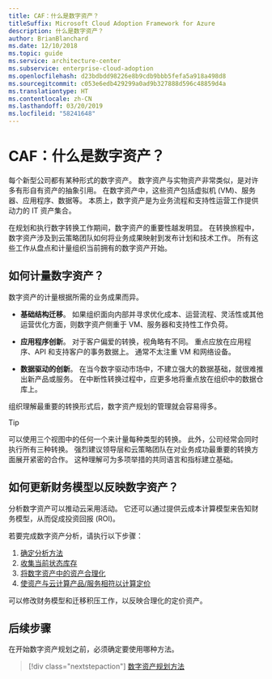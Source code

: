 ```yaml
---
title: CAF：什么是数字资产？
titleSuffix: Microsoft Cloud Adoption Framework for Azure
description: 什么是数字资产？
author: BrianBlanchard
ms.date: 12/10/2018
ms.topic: guide
ms.service: architecture-center
ms.subservice: enterprise-cloud-adoption
ms.openlocfilehash: d23bdbdd98226e8b9cdb9bbb5fefa5a918a498d8
ms.sourcegitcommit: c053e6edb429299a0ad9b327888d596c48859d4a
ms.translationtype: HT
ms.contentlocale: zh-CN
ms.lasthandoff: 03/20/2019
ms.locfileid: "58241648"
---
```

<!-- markdownlint-disable MD026 -->

# <a name="caf-what-is-a-digital-estate"></a>CAF：什么是数字资产？

每个新型公司都有某种形式的数字资产。 数字资产与实物资产非常类似，是对许多有形自有资产的抽象引用。 在数字资产中，这些资产包括虚拟机 (VM)、服务器、应用程序、数据等。 本质上，数字资产是为业务流程和支持性运营工作提供动力的 IT 资产集合。

在规划和执行数字转换工作期间，数字资产的重要性越发明显。 在转换旅程中，数字资产涉及到云策略团队如何将业务成果映射到发布计划和技术工作。 所有这些工作从盘点和计量组织当前拥有的数字资产开始。

## <a name="how-can-a-digital-estate-be-measured"></a>如何计量数字资产？

数字资产的计量根据所需的业务成果而异。

- **基础结构迁移**。 如果组织面向内部并寻求优化成本、运营流程、灵活性或其他运营优化方面，则数字资产侧重于 VM、服务器和支持性工作负荷。

- **应用程序创新**。 对于客户偏爱的转换，视角略有不同。 重点应放在应用程序、API 和支持客户的事务数据上。 通常不太注重 VM 和网络设备。

- **数据驱动的创新**。 在当今数字驱动市场中，不建立强大的数据基础，就很难推出新产品或服务。 在中断性转换过程中，应更多地将重点放在组织中的数据仓库上。

组织理解最重要的转换形式后，数字资产规划的管理就会容易得多。

> [!TIP]
> 可以使用三个视图中的任何一个来计量每种类型的转换。 此外，公司经常会同时执行所有三种转换。 强烈建议领导层和云策略团队在对业务成功最重要的转换方面展开紧密的合作。 这种理解可为多项举措的共同语言和指标建立基础。

## <a name="how-can-a-financial-model-be-updated-to-reflect-the-digital-estate"></a>如何更新财务模型以反映数字资产？

分析数字资产可以推动云采用活动。 它还可以通过提供云成本计算模型来告知财务模型，从而促成投资回报 (ROI)。

若要完成数字资产分析，请执行以下步骤：

1. [确定分析方法](approach.md)
1. [收集当前状态库存](inventory.md)
1. [将数字资产中的资产合理化](rationalize.md)
1. [使资产与云计算产品/服务相符以计算定价](calculate.md)

可以修改财务模型和迁移积压工作，以反映合理化的定价资产。

## <a name="next-steps"></a>后续步骤

在开始数字资产规划之前，必须确定要使用哪种方法。

> [!div class="nextstepaction"]
> [数字资产规划方法](approach.md)